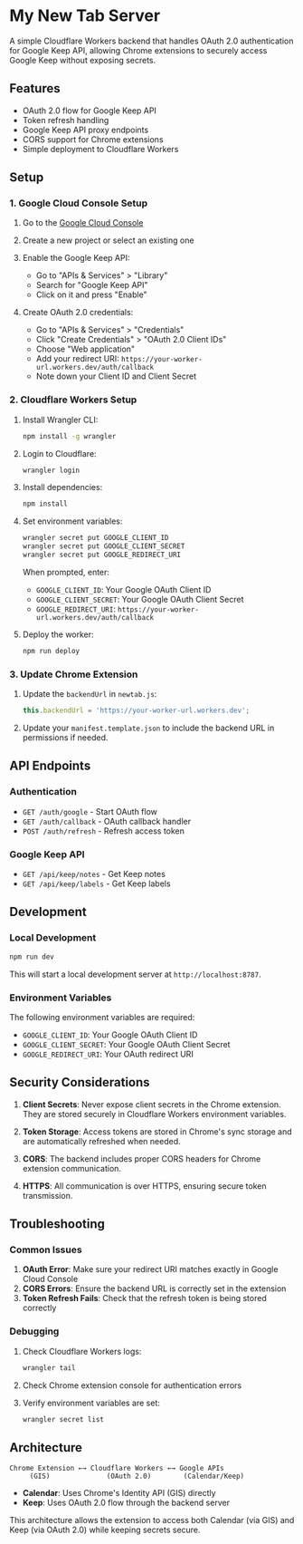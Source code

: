 # My New Tab Server

A simple Cloudflare Workers backend that handles OAuth 2.0 authentication for Google Keep API, allowing Chrome extensions to securely access Google Keep without exposing secrets.

## Features

- OAuth 2.0 flow for Google Keep API
- Token refresh handling
- Google Keep API proxy endpoints
- CORS support for Chrome extensions
- Simple deployment to Cloudflare Workers

## Setup

### 1. Google Cloud Console Setup

1. Go to the [Google Cloud Console](https://console.cloud.google.com/)
2. Create a new project or select an existing one
3. Enable the Google Keep API:
   - Go to "APIs & Services" > "Library"
   - Search for "Google Keep API"
   - Click on it and press "Enable"

4. Create OAuth 2.0 credentials:
   - Go to "APIs & Services" > "Credentials"
   - Click "Create Credentials" > "OAuth 2.0 Client IDs"
   - Choose "Web application"
   - Add your redirect URI: `https://your-worker-url.workers.dev/auth/callback`
   - Note down your Client ID and Client Secret

### 2. Cloudflare Workers Setup

1. Install Wrangler CLI:
   ```bash
   npm install -g wrangler
   ```

2. Login to Cloudflare:
   ```bash
   wrangler login
   ```

3. Install dependencies:
   ```bash
   npm install
   ```

4. Set environment variables:
   ```bash
   wrangler secret put GOOGLE_CLIENT_ID
   wrangler secret put GOOGLE_CLIENT_SECRET
   wrangler secret put GOOGLE_REDIRECT_URI
   ```

   When prompted, enter:
   - `GOOGLE_CLIENT_ID`: Your Google OAuth Client ID
   - `GOOGLE_CLIENT_SECRET`: Your Google OAuth Client Secret
   - `GOOGLE_REDIRECT_URI`: `https://your-worker-url.workers.dev/auth/callback`

5. Deploy the worker:
   ```bash
   npm run deploy
   ```

### 3. Update Chrome Extension

1. Update the `backendUrl` in `newtab.js`:
   ```javascript
   this.backendUrl = 'https://your-worker-url.workers.dev';
   ```

2. Update your `manifest.template.json` to include the backend URL in permissions if needed.

## API Endpoints

### Authentication

- `GET /auth/google` - Start OAuth flow
- `GET /auth/callback` - OAuth callback handler
- `POST /auth/refresh` - Refresh access token

### Google Keep API

- `GET /api/keep/notes` - Get Keep notes
- `GET /api/keep/labels` - Get Keep labels

## Development

### Local Development

```bash
npm run dev
```

This will start a local development server at `http://localhost:8787`.

### Environment Variables

The following environment variables are required:

- `GOOGLE_CLIENT_ID`: Your Google OAuth Client ID
- `GOOGLE_CLIENT_SECRET`: Your Google OAuth Client Secret
- `GOOGLE_REDIRECT_URI`: Your OAuth redirect URI

## Security Considerations

1. **Client Secrets**: Never expose client secrets in the Chrome extension. They are stored securely in Cloudflare Workers environment variables.

2. **Token Storage**: Access tokens are stored in Chrome's sync storage and are automatically refreshed when needed.

3. **CORS**: The backend includes proper CORS headers for Chrome extension communication.

4. **HTTPS**: All communication is over HTTPS, ensuring secure token transmission.

## Troubleshooting

### Common Issues

1. **OAuth Error**: Make sure your redirect URI matches exactly in Google Cloud Console
2. **CORS Errors**: Ensure the backend URL is correctly set in the extension
3. **Token Refresh Fails**: Check that the refresh token is being stored correctly

### Debugging

1. Check Cloudflare Workers logs:
   ```bash
   wrangler tail
   ```

2. Check Chrome extension console for authentication errors

3. Verify environment variables are set:
   ```bash
   wrangler secret list
   ```

## Architecture

```
Chrome Extension ←→ Cloudflare Workers ←→ Google APIs
     (GIS)              (OAuth 2.0)        (Calendar/Keep)
```

- **Calendar**: Uses Chrome's Identity API (GIS) directly
- **Keep**: Uses OAuth 2.0 flow through the backend server

This architecture allows the extension to access both Calendar (via GIS) and Keep (via OAuth 2.0) while keeping secrets secure. 
